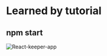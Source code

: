 # Learned by tutorial

## npm start
![React-keeper-app](https://user-images.githubusercontent.com/75256241/176990901-f45910e6-4c1b-426c-a86a-b98862fbd1eb.png)
